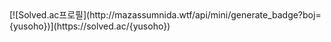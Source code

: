 <div align = left>[![Solved.ac프로필](http://mazassumnida.wtf/api/mini/generate_badge?boj={yusoho})](https://solved.ac/{yusoho})</div>
